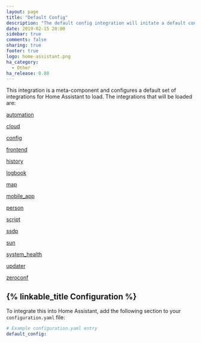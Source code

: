 ```yaml
---
layout: page
title: "Default Config"
description: "The default config integration will initate a default configuration for Home Assistant."
date: 2019-02-15 20:00
sidebar: true
comments: false
sharing: true
footer: true
logo: home-assistant.png
ha_category:
  - Other
ha_release: 0.88
---
```


This integration is a meta-component and configures a default set of integrations for Home Assistant to load. The integrations that will be loaded are:

[automation](https://www.home-assistant.io/components/automation/)

[cloud](https://www.home-assistant.io/components/cloud/)

[config](https://www.home-assistant.io/components/config/)

[frontend](https://www.home-assistant.io/components/frontend/)

[history](https://www.home-assistant.io/components/history/)

[logbook](https://www.home-assistant.io/components/logbook/)

[map](https://www.home-assistant.io/components/map/)

[mobile_app](https://www.home-assistant.io/components/mobile_app/)

[person](https://www.home-assistant.io/components/person/)

[script](https://www.home-assistant.io/components/script/)

[ssdp](https://www.home-assistant.io/components/ssdp/)

[sun](https://www.home-assistant.io/components/sun/)

[system_health](https://www.home-assistant.io/components/system_health/)

[updater](https://www.home-assistant.io/components/updater/)

[zeroconf](https://www.home-assistant.io/components/zeroconf/)

## {% linkable_title Configuration %}

To integrate this into Home Assistant, add the following section to your `configuration.yaml` file:

```yaml
# Example configuration.yaml entry
default_config:
```


